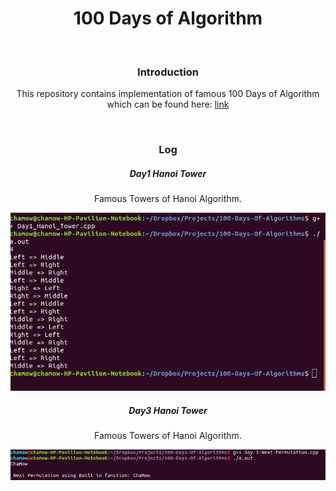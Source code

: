 <center>
	<h1>
		100 Days of Algorithm
	</h1>
	<br>
	<h3>Introduction</h3>
	<p>This repository contains implementation of famous 100 Days of Algorithm which can be found here: <a href="https://medium.com/100-days-of-algorithms">link</a></p>
	<br>
	<h3>Log</h3>
	<h5>Day1 Hanoi Tower</h5>
	<p>Famous Towers of Hanoi Algorithm.</p>
	<img src="screenshots/screen1.png">
	<br>
	<h5>Day3 Hanoi Tower</h5>
	<p>Famous Towers of Hanoi Algorithm.</p>
	<img src="screenshots/screen3.png">
	<br>
</center>
